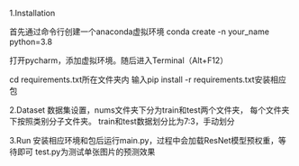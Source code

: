 1.Installation

首先通过命令行创建一个anaconda虚拟环境
conda create -n your_name python=3.8

打开pycharm，添加虚拟环境。随后进入Terminal（Alt+F12）

cd requirements.txt所在文件夹内
输入pip install -r requirements.txt安装相应包

2.Dataset
数据集设置，nums文件夹下分为train和test两个文件夹，
每个文件夹下按照类别分子文件夹。
train和test数据划分比为7:3，手动划分

3.Run
安装相应环境和包后运行main.py，过程中会加载ResNet模型预权重，等待即可
test.py为测试单张图片的预测效果